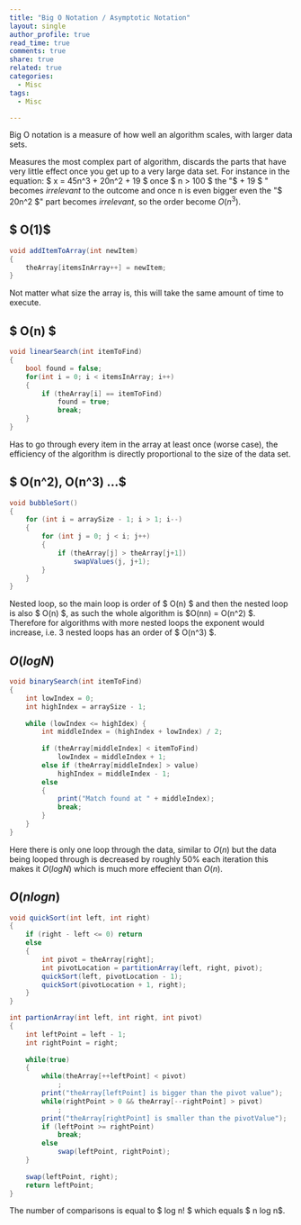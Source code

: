 ```yaml
---
title: "Big O Notation / Asymptotic Notation"
layout: single
author_profile: true
read_time: true
comments: true
share: true
related: true
categories:
  - Misc
tags:
  - Misc

---
```


Big O notation is a measure of how well an algorithm scales, with larger data  sets.

Measures the most complex part of algorithm, discards the parts that have very little effect once you get up to a very large data set. For instance in the equation: $ x = 45n^3 + 20n^2 + 19 $ once $ n > 100 $ the "$ + 19 $ " becomes _irrelevant_ to the outcome and once n is even bigger even the "$ 20n^2 $" part becomes _irrelevant_, so the order become $O(n^3)$.

## $ O(1)$

```c#
void addItemToArray(int newItem)
{
	theArray[itemsInArray++] = newItem;
}
```

Not matter what size the array is, this will take the same amount of time to execute.

## $ O(n) $

```c#
void linearSearch(int itemToFind)
{
	bool found = false;
	for(int i = 0; i < itemsInArray; i++)
  	{
    	if (theArray[i] == itemToFind)
      		found = true;
      		break;
  	}
}
```

 Has to go through every item in the array at least once (worse case), the efficiency of the algorithm is directly proportional to the size of the data set.

## $ O(n^2), O(n^3) ...$

```c#
void bubbleSort()
{
	for (int i = arraySize - 1; i > 1; i--) 
	{
  		for (int j = 0; j < i; j++) 
    	{
    		if (theArray[j] > theArray[j+1])
	  			swapValues(j, j+1);
	  	}
	}
}
```

Nested loop, so the main loop is order of $ O(n) $ and then the nested loop is also $ O(n) $, as such the whole algorithm is $O(nn) = O(n^2) $.  Therefore for algorithms with more nested loops the exponent would increase, i.e. 3 nested loops has an order of $ O(n^3) $.

## $O(log N)$

```c#
void binarySearch(int itemToFind)
{
	int lowIndex = 0;
  	int highIndex = arraySize - 1;
  
  	while (lowIndex <= highIdex) {
    	int middleIndex = (highIndex + lowIndex) / 2;
      	
      	if (theArray[middleIndex] < itemToFind)
          	lowIndex = middleIndex + 1;
      	else if (theArray[middleIndex] > value)
          	highIndex = middleIndex - 1;
      	else
        {
        	print("Match found at " + middleIndex);
          	break;
        }
  	}
}
```

Here there is only one loop through the data, similar to $O(n)$ but the data being looped through is decreased by roughly 50% each iteration this makes it $O(logN)$ which is much more effecient than $O(n)$.

## $O(n log n)$

```c#
void quickSort(int left, int right)
{
 	if (right - left <= 0) return
    else
    {
      	int pivot = theArray[right];
      	int pivotLocation = partitionArray(left, right, pivot);
      	quickSort(left, pivotLocation - 1);
      	quickSort(pivotLocation + 1, right);
    }
}

int partionArray(int left, int right, int pivot)
{
  	int leftPoint = left - 1;
  	int rightPoint = right;
  
  	while(true)
    {
      	while(theArray[++leftPoint] < pivot)
          	;
        print("theArray[leftPoint] is bigger than the pivot value");
        while(rightPoint > 0 && theArray[--rightPoint] > pivot)
          	;
        print("theArray[rightPoint] is smaller than the pivotValue");
        if (leftPoint >= rightPoint)
          	break;
     	else
          	swap(leftPoint, rightPoint);
    }
  
  	swap(leftPoint, right);
  	return leftPoint;
}
```

The number of comparisons is equal to $ log n! $ which equals $ n log n$.